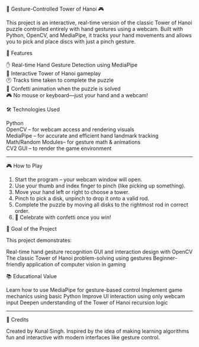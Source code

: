  🧠 Gesture-Controlled Tower of Hanoi 🎮

This project is an interactive, real-time version of the classic Tower of Hanoi puzzle controlled entirely with hand gestures using a webcam. Built with Python, OpenCV, and MediaPipe, it tracks your hand movements and allows you to pick and place discs with just a pinch gesture.

 📌 Features

✋ Real-time Hand Gesture Detection using MediaPipe
<br>
🧩 Interactive Tower of Hanoi gameplay
<br>
🕐 Tracks time taken to complete the puzzle
<br>
🎉 Confetti animation when the puzzle is solved
<br>
🎮 No mouse or keyboard—just your hand and a webcam!

 🛠️ Technologies Used

Python
<br>
OpenCV – for webcam access and rendering visuals
<br>
MediaPipe – for accurate and efficient hand landmark tracking
<br>
Math/Random Modules– for gesture math & animations
<br>
CV2 GUI – to render the game environment

---

 🎮 How to Play

1. Start the program – your webcam window will open.
2. Use your thumb and index finger to pinch (like picking up something).
3. Move your hand left or right to choose a tower.
4. Pinch to pick a disk, unpinch to drop it onto a valid rod.
5. Complete the puzzle by moving all disks to the rightmost rod in correct order.
6. 🎊 Celebrate with confetti once you win!


 🎯 Goal of the Project

This project demonstrates:

Real-time hand gesture recognition
GUI and interaction design with OpenCV
The classic Tower of Hanoi problem-solving using gestures
Beginner-friendly application of computer vision in gaming


📚 Educational Value

Learn how to use MediaPipe for gesture-based control
Implement game mechanics using basic Python
Improve UI interaction using only webcam input
Deepen understanding of the Tower of Hanoi recursion logic

---

🙌 Credits

Created by Kunal Singh.
Inspired by the idea of making learning algorithms fun and interactive with modern interfaces like gesture control.


